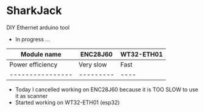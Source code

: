 # SharkJack
DIY Ethernet arduino tool

- In progress ...

| Module name | ENC28J60  | WT32-ETH01 |
| ---------------- | --------- | ---- |
| Power efficiency | Very slow | Fast |
| ---------------- | --------- | ---- |

- Today I cancelled working on ENC28J60 because it is TOO SLOW to use it as scanner
- Started working on WT32-ETH01 (esp32)
